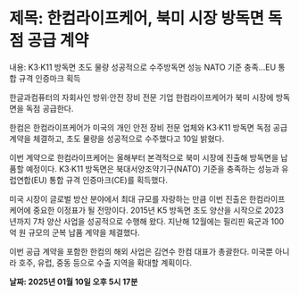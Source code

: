 # **제목: 한컴라이프케어, 북미 시장 방독면 독점 공급 계약**

  내용: K3·K11 방독면 초도 물량 성공적으로 수주방독면 성능 NATO 기준 충족…EU 통합 규격 인증마크 획득

한글과컴퓨터의 자회사인 방위·안전 장비 전문 기업 한컴라이프케어가 북미 시장에 방독면을 독점 공급한다. 

한컴은 한컴라이프케어가 미국의 개인 안전 장비 전문 업체와 K3·K11 방독면 독점 공급 계약을 체결하고, 초도 물량을 성공적으로 수주했다고 10일 밝혔다.

이번 계약으로 한컴라이프케어는 올해부터 본격적으로 북미 시장에 진출해 방독면을 납품할 예정이다. K3·K11 방독면은 북대서양조약기구(NATO) 기준을 충족하는 성능과 유럽연합(EU) 통합 규격 인증마크(CE)를 획득했다.

미국 시장이 글로벌 방산 분야에서 최대 규모를 자랑하는 만큼 이번 진출은 한컴라이프케어에 중요한 이정표가 될 전망이다. 2015년 K5 방독면 초도 양산을 시작으로 2023년까지 7차 양산 사업을 성공적으로 수행해 왔다. 지난해 12월에는 필리핀 육군과 100억 원 규모의 군복 납품 계약을 체결했다.

이번 공급 계약을 포함한 한컴의 해외 사업은 김연수 한컴 대표가 총괄한다. 미국뿐 아니라 호주, 유럽, 중동 등으로 수출 지역을 확대할 계획이다.

  **날짜: 2025년 01월 10일 오후 5시 17분**